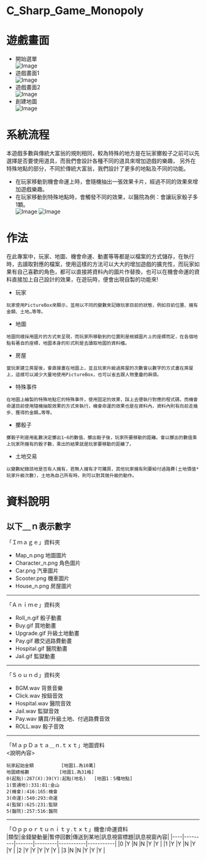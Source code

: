 # C_Sharp_Game_Monopoly
# 遊戲畫面
  * 開始選單  
    ![Image](https://github.com/liti2891/C_Sharp_Game_Monopoly/blob/main/game%20menu.jpg)
  * 遊戲畫面1  
    ![Image](https://github.com/liti2891/C_Sharp_Game_Monopoly/blob/main/game1.JPG)
  * 遊戲畫面2  
    ![Image](https://github.com/liti2891/C_Sharp_Game_Monopoly/blob/main/game2.JPG)
  * 創建地圖  
    ![Image](https://github.com/liti2891/C_Sharp_Game_Monopoly/blob/main/map%20generation.JPG)

# 系統流程  
本遊戲多數與傳統大富翁的規則相同，較為特殊的地方是在玩家擲骰子之前可以先選擇是否要使用道具，而我們會設計各種不同的道具來增加遊戲的樂趣，
另外在特殊地點的部分，不同於傳統大富翁，我們設計了更多的地點及不同的功能。
* 在玩家移動到機會命運上時，會隨機抽出一張效果卡片，經過不同的效果來增加遊戲樂趣。
* 在玩家移動到特殊地點時，會觸發不同的效果，以醫院為例：會讓玩家骰子多1顆。  
![Image](https://github.com/liti2891/C_Sharp_Game_Monopoly/blob/main/process%20chart1.png)
![Image](https://github.com/liti2891/C_Sharp_Game_Monopoly/blob/main/process%20chart2.png)

# 作法  
在此專案中，玩家、地圖、機會命運、動畫等等都是以檔案的方式儲存，在執行時，去讀取對應的檔案，使用這樣的方法可以大大的增加遊戲的擴充性，而玩家如果有自己喜歡的角色，都可以直接將資料內的圖片作替換，也可以在機會命運的資料直接加上自己設計的效果，在遊玩時，便會出現自製的功能來!  
* 玩家
```
玩家使用PictureBox來顯示，並用以不同的變數來記錄玩家目前的狀態，例如目前位置、擁有金額、土地…等等。
```
* 地圖
```
地圖同樣採用圖片的方式來呈現，而玩家所移動到的位置則是根據圖片上的座標而定，在各個地點有著自的座標，地圖本身的形式則是去讀取地圖的資料檔。
```
* 房屋
```
當玩家建立房屋後，會直接畫在地圖上，並且玩家升級過房屋的次數會以數字的方式畫在房屋上，這樣可以減少大量地使用PictureBox，也可以省去跟人物重疊的麻煩。
```
* 特殊事件
```
在地圖上繪製的特殊地點它的特殊事件，使用固定的效果，踩上去便執行對應的程式碼，而機會命運目前使用隨機抽取效果的方式來執行，機會命運的效果也是在資料內，資料內則有向前走幾步、獲得的金額…等等。
```
* 擲骰子
```
擲骰子則是用亂數決定擲出1~6的數值，擲出骰子後，玩家所要移動的距離。會以擲出的數值乘上玩家所擁有的骰子數，乘出的結果就是玩家要移動的距離了。
```
* 土地交易
```
以變數紀錄該地是否有人擁有，若無人擁有才可購買，其他玩家擁有則要給付過路費(土地價值*玩家升級次數)，土地為自己所有時，則可以對其做升級的動作。
```
# 資料說明
**以下＿ｎ表示數字**
---
「Ｉｍａｇｅ」資料夾  
* Map_n.png		地圖圖片  
* Character_n.png	角色圖片  
* Car.png			汽車圖片  
* Scooter.png		機車圖片  
* House_n.png		房屋圖片  
---
「Ａｎｉｍｅ」資料夾  
* Roll_n.gif			骰子動畫  
* Buy.gif			買地動畫  
* Upgrade.gif		升級土地動畫  
* Pay.gif			繳交過路費動畫  
* Hospital.gif		醫院動畫  
* Jail.gif			監獄動畫  
---
「Ｓｏｕｎｄ」資料夾  
* BGM.wav		背景音樂  
* Click.wav		按鈕音效  
* Hospital.wav		醫院音效  
* Jail.wav			監獄音效  
* Pay.wav			購買/升級土地、付過路費音效  
* ROLL.wav		骰子音效  
---
「ＭａｐＤａｔａ＿ｎ.ｔｘｔ」地圖資料  
<說明內容>  
```
玩家起始金額			[地圖1.為10萬]  
地圖總格數			[地圖1.為31格]  
0(起點):287(X):39(Y):起點(地名)	[地圖1：5種地點]  
1(普通地):331:81:金山  
2(機會):416:165:機會  
3(命運):540:293:命運  
4(監獄):625:231:監獄  
5(醫院):257:516:醫院  
```
---
「Ｏｐｐｏｒｔｕｎｉｔｙ.ｔｘｔ」機會/命運資料  
|類型|金錢變動量|暫停回數|傳送到某地|訊息視窗標題|訊息視窗內容|
|----|---------|-------|---------|-----------|-----------|
|0  |Y         |N      |N        |Y          |Y          |
|1  |Y         |Y      |N        |Y          |Y          |
|2  |Y         |Y      |Y        |Y          |Y          |
|3  |N         |N      |Y        |Y          |Y          |
